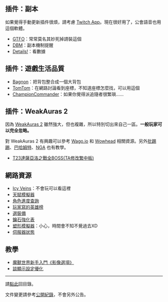 ## 插件：副本

如果覺得手動更新插件很煩，請考慮 [Twitch App](https://app.twitch.tv/download)。現在很好用了，公會語音也用這個軟體。

- [GTFO](https://wow.curseforge.com/projects/gtfo)：常常莫名其妙死掉請裝這個
- [DBM](https://wow.curseforge.com/projects/deadly-boss-mods)：副本機制提醒
- [Details!](https://wow.curseforge.com/projects/details)：看數據

## 插件：遊戲生活品質

- [Bagnon](https://wow.curseforge.com/projects/bagnon)：把背包整合成一個大背包
- [TomTom](https://wow.curseforge.com/projects/tomtom)：在網路討論看到座標，不知道座標怎麼找，可以用這個
- [ChampionCommander](https://www.curseforge.com/wow/addons/championcommander)：如果你覺得派追隨者很繁瑣……

## 插件：WeakAuras 2

因為 [WeakAuras 2](https://www.curseforge.com/wow/addons/weakauras-2) 雖然強大，但也複雜，所以特別切出來自己一區。**一般玩家可以完全忽略。**

對 WeakAuras 2 有興趣可以參考 [Wago.io](https://wago.io/weakauras) 和 [Wowhead](http://www.wowhead.com/weakauras-addon-guide) 相關資源。另外[批踢踢](https://www.ptt.cc/bbs/WOW/M.1488827820.A.769.html)、[巴哈姆特](https://forum.gamer.com.tw/Co.php?bsn=05219&sn=5351696)、[NGA](https://bbs.nga.cn/read.php?tid=4655386&rand=613) 也有教學。

- [T23達薩亞洛之戰全BOSS(TA修改繁中板)](https://wago.io/7DQX0QQHL)

## 網路資源

- [Icy Veins](http://www.icy-veins.com/wow/class-guides)：不會玩可以看這裡
- [天賦模擬器](http://www.wowhead.com/talent-calc)
- [角色進度查詢](https://www.wowhead.com/attunement)
- [玩家寫的英雄榜](https://hi-armory.tw/)
- [選裝備](https://bloodmallet.com/)
- [鑰石強化表](http://ogilvy.lesca.net/_project/wow/?p=mythic)
- [塑形模擬器](http://www.wowhead.com/dressing-room)：小心，時間會不知不覺過去XD
- [伺服器狀態](https://worldofwarcraft.com/zh-tw/game/status)

## 教學

- [魔獸世界新手入門《影像選項》](https://youtu.be/o_DKrpgU0v0)
- [談顯示設定優化](https://forum.gamer.com.tw/Co.php?bsn=05219&sn=5266501)

--- 

請[點此](https://badbadweather.github.io/)回目錄。

文件變更請參考[公開紀錄](https://github.com/badbadweather/badbadweather.github.io/commits/master/useful.md)，不會另外公告。
